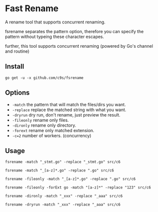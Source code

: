Fast Rename
======================
A rename tool that supports concurrent renaming.

fsrename separates the pattern option, therefore you can specify the pattern without typeing these character escapes.

further, this tool supports concurrent renaming (powered by Go's channel and routine)

Install
--------------

    go get -u -x github.com/c9s/fsrename


Options
---------------

- `-match` the pattern that will match the files/dirs you want.
- `-replace` replace the matched string with what you want.
- `-dryrun`  dry run, don't rename, just preview the result.
- `-fileonly` rename only files.
- `-dironly` rename only directory.
- `-forext` rename only matched extension.
- `-c=2` number of workers. (concurrency)


Usage
---------------

    fsrename -match "_stmt.go" -replace "_stmt.go" src/c6

    fsrename -match "_[a-z]*.go" -replace ".go" src/c6

    fsrename -fileonly -match "_[a-z]*.go" -replace ".go" src/c6

    fsrename -fileonly -forExt go -match "[a-z]*" -replace "123" src/c6

    fsrename -dironly -match "_xxx" -replace "_aaa" src/c6

    fsrename -dryrun -match "_xxx" -replace "_aaa" src/c6
